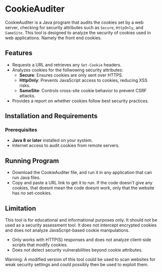 # CookieAuditer

CookieAuditer is a Java program that audits the cookies set by a web server, checking for security attributes such as `Secure`, `HttpOnly`, and `SameSite`. This tool is designed to analyze the security of cookies used in web applications. Namely the front end cookies.

## Features
- Requests a URL and retrieves any `Set-Cookie` headers.
- Analyzes cookies for the follwowing security attributes:
  - **Secure**: Ensures cookies are only sent over HTTPS.
  - **HttpOnly**: Prevents JavaScript access to cookies, reducing XSS risks.
  - **SameSite**: Controls cross-site cookie behavior to prevent CSRF attacks.
- Provides a report on whether cookies follow best security practices.

## Installation and Requirements
### **Prerequisites**
- **Java 8 or later** installed on your system.
- Internet access to audit cookies from remote servers.

## Running Program
- Download the CookieAuditer file, and run it in any application that can run Java files.
- Copy and paste a URL link to get it to run. If the code doesn't give any cookies, that doesnt mean the code doesnt work, only that the website has no set-cookies.

## Limitation
This tool is for educational and informational purposes only. It should not be used as a security assessment tool. It does not intercept encrypted cookies and does not analyze JavaScript-based cookie manipulations.

- Only works with HTTP(S) responses and does not analyze client-side scripts that modify cookies.
- Does not detect security vulnerabilities beyond cookie attributes.

Warning: A modified version of this tool could be used to scan websites for weak security settings and could possibly then be used to exploit them. 
